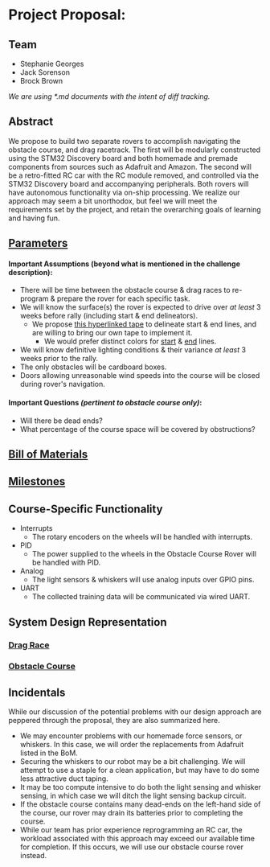 # Project Proposal:
## Team
- Stephanie Georges
- Jack Sorenson
- Brock Brown

*We are using \*.md documents with the intent of diff tracking.*

## Abstract
We propose to build two separate rovers to accomplish navigating the obstacle course, and drag racetrack. The first will be modularly constructed using the STM32 Discovery board and both homemade and premade components from sources such as Adafruit and Amazon. The second will be a retro-fitted RC car with the RC module removed, and controlled via the STM32 Discovery board and accompanying peripherals. 
Both rovers will have autonomous functionality via on-ship processing. We realize our approach may seem a bit unorthodox, but feel we will meet the requirements set by the project, and retain the overarching goals of learning and having fun.

## [Parameters](proposal/parameters.md)
#### Important Assumptions (beyond what is mentioned in the challenge description):
- There will be time between the obstacle course & drag races to re-program & prepare the rover for each specific task.
- We will know the surface(s) the rover is expected to drive over _at least_ 3 weeks before rally (including start & end delineators).
  - We propose [this hyperlinked tape](https://a.co/d/b2FTbvO) to delineate start & end lines, and are willing to bring our own tape to implement it.
    - We would prefer distinct colors for [start](https://a.co/d/b2FTbvO) & [end](https://a.co/d/cOK2Wyo) lines.
- We will know definitive lighting conditions & their variance *at least* 3 weeks prior to the rally.
- The only obstacles will be cardboard boxes.
- Doors allowing unreasonable wind speeds into the course will be closed during rover's navigation.

#### Important Questions _(pertinent to obstacle course only)_:
- Will there be dead ends?
- What percentage of the course space will be covered by obstructions?

## [Bill of Materials](proposal/bom.md)

## [Milestones](proposal/milestones.md)

## Course-Specific Functionality
- Interrupts
  - The rotary encoders on the wheels will be handled with interrupts.
- PID
  - The power supplied to the wheels in the Obstacle Course Rover will be handled with PID.
- Analog
  - The light sensors & whiskers will use analog inputs over GPIO pins.
- UART
  - The collected training data will be communicated via wired UART.

## System Design Representation

### [Drag Race](proposal/drag-race-design-plan.md)

### [Obstacle Course](proposal/obstacle-course-design-plan.md)

## Incidentals
While our discussion of the potential problems with our design approach are peppered through the proposal, they are also summarized here.
- We may encounter problems with our homemade force sensors, or whiskers. In this case, we will order the replacements from Adafruit listed in the BoM.
- Securing the whiskers to our robot may be a bit challenging. We will attempt to use a staple for a clean application, but may have to do some less attractive duct taping.
- It may be too compute intensive to do both the light sensing and whisker sensing, in which case we will ditch the light sensing backup circuit.
- If the obstacle course contains many dead-ends on the left-hand side of the course, our rover may drain its batteries prior to completing the course.
- While our team has prior experience reprogramming an RC car, the workload associated with this approach may exceed our available time for completion. If this occurs, we will use our obstacle course rover instead.


